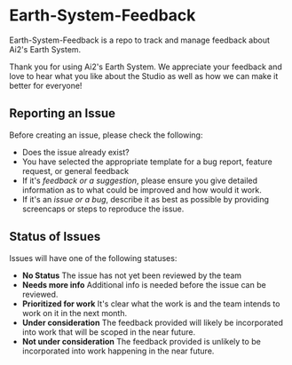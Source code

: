 # Earth-System-Feedback
Earth-System-Feedback is a repo to track and manage feedback about Ai2's Earth System. 

Thank you for using Ai2's Earth System. We appreciate your feedback and love to hear what you like about the Studio as well as how we can make it better for everyone! 

## Reporting an Issue

Before creating an issue, please check the following:

* Does the issue already exist?
* You have selected the appropriate template for a bug report, feature request, or general feedback
* If it's *feedback or a suggestion*, please ensure you give detailed information as to what could be improved and how would it work. 
* If it's an *issue or a bug*, describe it as best as possible by providing screencaps or steps to reproduce the issue. 

## Status of Issues

Issues will have one of the following statuses:
* **No Status** The issue has not yet been reviewed by the team
* **Needs more info** Additional info is needed before the issue can be reviewed.
* **Prioritized for work** It's clear what the work is and the team intends to work on it in the next month.
* **Under consideration** The feedback provided will likely be incorporated into work that will be scoped in the near future.
* **Not under consideration** The feedback provided is unlikely to be incorporated into work happening in the near future.   
